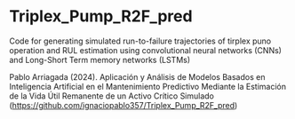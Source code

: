 # Triplex_Pump_R2F_pred
Code for generating simulated run-to-failure trajectories of tirplex puno operation and RUL estimation using convolutional neural networks (CNNs) and Long-Short Term memory networks (LSTMs)


Pablo Arriagada (2024). Aplicación y Análisis de Modelos Basados en Inteligencia Artificial en el Mantenimiento Predictivo Mediante la Estimación de la Vida Útil Remanente de un Activo Crítico Simulado (https://github.com/ignaciopablo357/Triplex_Pump_R2F_pred)

